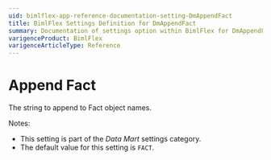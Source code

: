 ```yaml
---
uid: bimlflex-app-reference-documentation-setting-DmAppendFact
title: BimlFlex Settings Definition for DmAppendFact
summary: Documentation of settings option within BimlFlex for DmAppendFact
varigenceProduct: BimlFlex
varigenceArticleType: Reference
---
```


# Append Fact

The string to append to Fact object names.

Notes:

* This setting is part of the *Data Mart* settings category.
* The default value for this setting is `FACT`.
